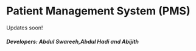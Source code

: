 # Patient Management System (PMS)
Updates soon!

<h5>Developers: Abdul Swareeh,Abdul Hadi and Abijith</h5>
